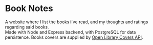 # Book Notes
A website where I list the books i've read, and my thoughts and ratings regarding said books.<br />
Made with Node and Express backend, with PostgreSQL for data persistence.
Books covers are supplied by <a href="https://openlibrary.org/dev/docs/api/covers">Open Library Covers API</a>.
